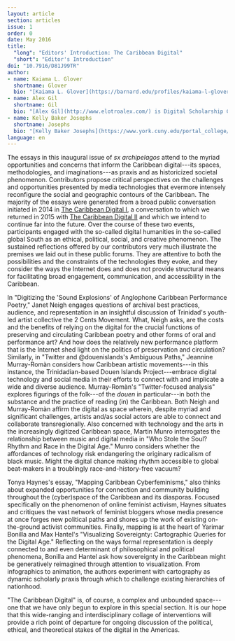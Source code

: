 ```yaml
---
layout: article
section: articles
issue: 1
order: 0
date: May 2016
title: 
  "long": "Editors' Introduction: The Caribbean Digital"
  "short": "Editor's Introduction"
doi: "10.7916/D81J99TR"
author: 
- name: Kaiama L. Glover
  shortname: Glover
  bio: "[Kaiama L. Glover](https://barnard.edu/profiles/kaiama-l-glover) is Associate Professor of French and Africana Studies at Barnard College, Columbia University. She is the author of [Haiti Unbound: A Spiralist Challenge to the Postcolonial Canon](http://liverpooluniversitypress.co.uk/products/61903) (Liverpool UP 2010), first editor of [Marie Vieux Chauvet: Paradoxes of the Postcolonial Feminine](http://yalebooks.com/book/9780300214192/yale-french-studies-number-128) (Yale French Studies 2016), and translator of Frankétienne’s Ready to Burst (Archipelago Books 2014). She has received awards and fellowships from the National Endowment for the Humanities, the Mellon Foundation, and the Fulbright Foundation. Current projects include forthcoming translations of Marie Vieux Chauvet’s *Dance on the Volcano* (Archipelago Books) and René Depestre’s *Hadriana in All My Dreams* (Akashic Books), and the multimedia platform *In the Same Boats: Toward an Afro-Atlantic Visual Cartography*."
- name: Alex Gil
  shortname: Gil
  bio: "[Alex Gil](http://www.elotroalex.com/) is Digital Scholarship Coordinator for the Humanities and History at Columbia University Libraries. He collaborates with faculty, students and the library on the use of technologies on humanities research, pedagogy and scholarly communications. His research is focused on textual scholarship, digital humanities and Caribbean studies. Current projects include [Ed](http://elotroalex.github.io/ed/), a foundation for *sx archipelagos*; the Open Syllabus Project; a geo-bibliography of Aimé Césaire; the Translation Toolkit; and, In The Same Boats, a visualization of trans-Atlantic intersections of black intellectuals in the 20th century. He is co-founder and active member of the Global Outlook::Digital Humanities initiative, [Columbia's Group for Experimental Methods in the Humanities](http://xpmethod.plaintext.in/), and the Studio@Butler at Columbia University."
- name: Kelly Baker Josephs
  shortname: Josephs
  bio: "[Kelly Baker Josephs](https://www.york.cuny.edu/portal_college/kjosephs) is Associate Professor of English at York College, CUNY. She is the author of [*Disturbers of the Peace: Representations of Insanity in Anglophone Caribbean Literature*](http://www.upress.virginia.edu/title/4572) (2013), editor of [*sx salon: a small axe literary platform*](http://smallaxe.net/sxsalon-home), and manager of [*The Caribbean Commons*](http://caribbean.commons.gc.cuny.edu) website. Her current project, “Caribbean Articulations: Storytelling in a Digital Age,” explores the intersections between new technologies and Caribbean cultural production."
language: en
---
```



The essays in this inaugural issue of *sx archipelagos* attend to the
myriad opportunities and concerns that inform the Caribbean digital---its
spaces, methodologies, and imaginations---as praxis and as historicized
societal phenomenon. Contributors propose critical perspectives on the
challenges and opportunities presented by media technologies that
evermore intensely reconfigure the social and geographic contours of the
Caribbean. The majority of the essays were generated from a broad public
conversation initiated in 2014 in [The Caribbean Digital
I](https://wayback.archive-it.org/1914/20151224034027/http://caribbeandigital.cdrs.columbia.edu/),
a conversation to which we returned in 2015 with [The Caribbean Digital
II](http://caribbeandigitalnyc.net/2015/) and which we intend to
continue far into the future. Over the course of these two events,
participants engaged with the so-called digital humanities in the
so-called global South as an ethical, political, social, and creative
phenomenon. The sustained reflections offered by our contributors very
much illustrate the premises we laid out in these public forums. They
are attentive to both the possibilities and the constraints of the
technologies they evoke, and they consider the ways the Internet does
and does not provide structural means for facilitating broad engagement,
communication, and accessibility in the Caribbean.

In "Digitizing the 'Sound Explosions' of Anglophone Caribbean
Performance Poetry," Janet Neigh engages questions of archival best
practices, audience, and representation in an insightful discussion of
Trinidad's youth-led artist collective the 2 Cents Movement. What, Neigh
asks, are the costs and the benefits of relying on the digital for the
crucial functions of preserving and circulating Caribbean poetry and
other forms of oral and performance art? And how does the relatively new
performance platform that is the Internet shed light on the politics of
preservation and circulation? Similarly, in "Twitter and @douenislands's
Ambiguous Paths," Jeannine Murray-Romàn considers how Caribbean artistic
movements---in this instance, the Trinidadian-based Douen Islands
Project---embrace digital technology and social media in their efforts to
connect with and implicate a wide and diverse audience. Murray-Romàn's
"Twitter-focused analysis" explores figurings of the folk---of the *douen*
in particular---in both the substance and the practice of reading (in) the
Caribbean. Both Neigh and Murray-Romàn affirm the digital as space
wherein, despite myriad and significant challenges, artists and/as
social actors are able to connect and collaborate transregionally. Also
concerned with technology and the arts in the increasingly digitized
Caribbean space, Martin Munro interrogates the relationship between
music and digital media in "Who Stole the Soul? Rhythm and Race in the
Digital Age." Munro considers whether the affordances of technology risk
endangering the originary radicalism of black music. Might the digital
chance making rhythm accessible to global beat-makers in a troublingly
race-and-history-free vacuum?

Tonya Haynes's essay, "Mapping Caribbean Cyberfeminisms," also thinks
about expanded opportunities for connection and community building
throughout the (cyber)space of the Caribbean and its diasporas. Focused
specifically on the phenomenon of online feminist activism, Haynes
situates and critiques the vast network of feminist bloggers whose media
presence at once forges new political paths and shores up the work of
existing on-the-ground activist communities. Finally, mapping is at the
heart of Yarimar Bonilla and Max Hantel's "Visualizing Sovereignty:
Cartographic Queries for the Digital Age." Reflecting on the ways formal
representation is deeply connected to and even determinant of
philosophical and political phenomena, Bonilla and Hantel ask how
sovereignty in the Caribbean might be generatively reimagined through
attention to visualization. From infographics to animation, the authors
experiment with cartography as dynamic scholarly praxis through which to
challenge existing hierarchies of nationhood.

"The Caribbean Digital" is, of course, a complex and unbounded space---one
that we have only begun to explore in this special section. It is our
hope that this wide-ranging and interdisciplinary collage of
interventions will provide a rich point of departure for ongoing
discussion of the political, ethical, and theoretical stakes of the
digital in the Americas.
